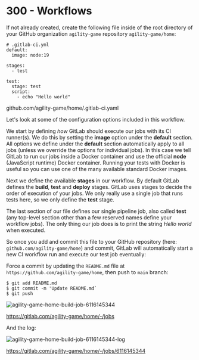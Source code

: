 # 300 - Workflows

If not already created, create the following file inside of the root directory of your GitHub organization ```agility-game``` repository ```agility-game/home```:

```
# .gitlab-ci.yml
default:
  image: node:19

stages:
  - test

test:
  stage: test
  script:
    - echo "Hello world"
```

github.com/agility-game/home/.gitlab-ci.yaml

Let's look at some of the configuration options included in this workflow. 

We start by defining *how* GitLab should execute our jobs with its CI runner(s). We do this by setting the **image** option under the **default** section. All options we define under the **default** section automatically apply to all jobs (unless we override the options for individual jobs). In this case we tell GitLab to run our jobs inside a Docker container and use the official **node** (JavaScript runtime) Docker container. Running your tests with Docker is useful so you can use one of the many available standard Docker images.

Next we define the available **stages** in our workflow. By default GitLab defines the **build**, **test** and **deploy** stages. GitLab uses stages to decide the order of execution of your jobs. We only really use a single job that runs tests here, so we only define the **test** stage.

The last section of our file defines our single pipeline job, also called **test** (any top-level section other than a few reserved names define your workflow jobs). The only thing our job does is to print the string *Hello world* when executed.

So once you add and commit this file to your GitHub repository (here: ```github.com/agility-game/home```) and commit, GitLab will automatically start a new CI workflow run and execute our test job eventually:

Force a commit by updating the ```README.md``` file at ```https://github.com/agility-game/home```, then push to ```main``` branch:

```
$ git add README.md
$ git commit -m 'Update README.md`
$ git push
```

![agility-game-home-build-job-6116145344](https://github.com/agility-game/infrastructure/assets/1499433/f8adac09-7454-488c-9a08-b5a702d63073)

https://gitlab.com/agility-game/home/-/jobs

And the log:

![agility-game-home-build-job-6116145344-log](https://github.com/agility-game/infrastructure/assets/1499433/9aa51950-9de1-462e-8327-2a5c3d9f25e1)

https://gitlab.com/agility-game/home/-/jobs/6116145344
